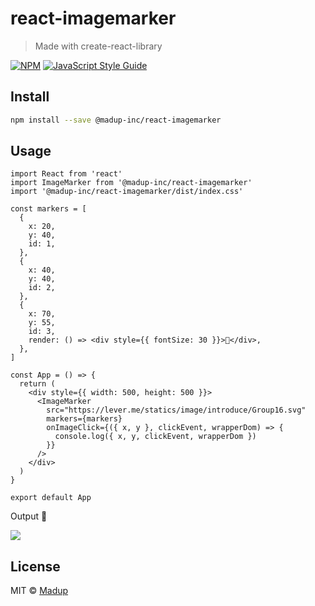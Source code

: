 # react-imagemarker

> Made with create-react-library

[![NPM](https://img.shields.io/npm/v/react-imagemarker.svg)](https://www.npmjs.com/package/react-imagemarker) [![JavaScript Style Guide](https://img.shields.io/badge/code_style-standard-brightgreen.svg)](https://standardjs.com)

## Install

```bash
npm install --save @madup-inc/react-imagemarker
```

## Usage

```tsx
import React from 'react'
import ImageMarker from '@madup-inc/react-imagemarker'
import '@madup-inc/react-imagemarker/dist/index.css'

const markers = [
  {
    x: 20,
    y: 40,
    id: 1,
  },
  {
    x: 40,
    y: 40,
    id: 2,
  },
  {
    x: 70,
    y: 55,
    id: 3,
    render: () => <div style={{ fontSize: 30 }}>🙂</div>,
  },
]

const App = () => {
  return (
    <div style={{ width: 500, height: 500 }}>
      <ImageMarker
        src="https://lever.me/statics/image/introduce/Group16.svg"
        markers={markers}
        onImageClick={({ x, y }, clickEvent, wrapperDom) => {
          console.log({ x, y, clickEvent, wrapperDom })
        }}
      />
    </div>
  )
}

export default App
```

Output 🙂

![](https://user-images.githubusercontent.com/6068828/126769756-aaf6bb1a-1041-4ccf-bd14-6c4cfe2efe44.png)

## License

MIT © [Madup](https://github.com/madup-inc)
